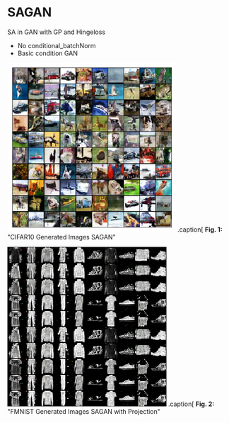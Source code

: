 # SAGAN
SA in GAN with GP and Hingeloss
- No conditional_batchNorm
- Basic condition GAN


![Image_cifar10_Gen_SAGAN](cifar_random_gen.png "CIFAR10 Generated Images SAGAN")
.caption[
**Fig. 1:** "CIFAR10 Generated Images SAGAN"



![Image_fmnist_Gen_SAGAN](fmnist_random_gen.png "FMNIST Generated Images SAGAN with Projection")
.caption[
**Fig. 2:** "FMNIST Generated Images SAGAN with Projection"

